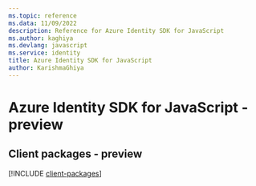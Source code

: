 ```yaml
---
ms.topic: reference
ms.data: 11/09/2022
description: Reference for Azure Identity SDK for JavaScript
ms.author: kaghiya
ms.devlang: javascript
ms.service: identity
title: Azure Identity SDK for JavaScript
author: KarishmaGhiya
---
```

# Azure Identity SDK for JavaScript - preview

## Client packages - preview
[!INCLUDE [client-packages](identity-client-index.md)]